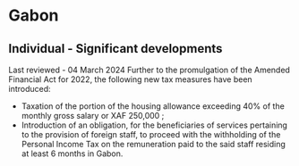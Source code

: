 # Gabon
## Individual - Significant developments
Last reviewed - 04 March 2024
Further to the promulgation of the Amended Financial Act for 2022, the following new tax measures have been introduced:
  * Taxation of the portion of the housing allowance exceeding 40% of the monthly gross salary or XAF 250,000 ;
  * Introduction of an obligation, for the beneficiaries of services pertaining to the provision of foreign staff, to proceed with the withholding of the Personal Income Tax on the remuneration paid to the said staff residing at least 6 months in Gabon.


